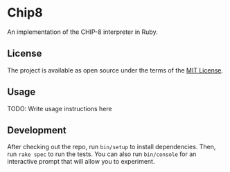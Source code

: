 # Chip8

An implementation of the CHIP-8 interpreter in Ruby.

## License

The project is available as open source under the terms of the
[MIT License](http://opensource.org/licenses/MIT).

## Usage

TODO: Write usage instructions here

## Development

After checking out the repo, run `bin/setup` to install dependencies. Then, run `rake spec` to run the tests. You can also run `bin/console` for an interactive prompt that will allow you to experiment.
